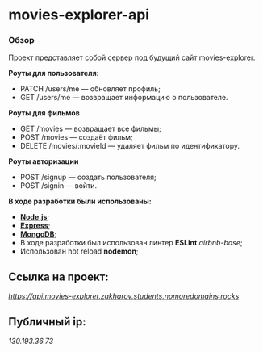 # movies-explorer-api

### Обзор
Проект представляет собой сервер под будущий сайт movies-explorer.

**Роуты для пользователя:**
* PATCH /users/me — обновляет профиль;
* GET /users/me — возвращает информацию о пользователе.

**Роуты для фильмов**
* GET /movies — возвращает все фильмы;
* POST /movies — создаёт фильм;
* DELETE /movies/:movieId — удаляет фильм по идентификатору.

**Роуты авторизации**
* POST /signup — создать пользователя;
* POST /signin — войти.



**В ходе разработки были использованы:**

* [**Node.js**](https://nodejs.org/);
* [**Express**](https://expressjs.com/);
* [**MongoDB**](https://www.mongodb.com/); 
* В ходе разработки был использован линтер  **ESLint** *airbnb-base*;
* Использован hot reload  **nodemon**;

## Ссылка на проект: 

*https://api.movies-explorer.zakharov.students.nomoredomains.rocks*

## Публичный ip:
*130.193.36.73*
